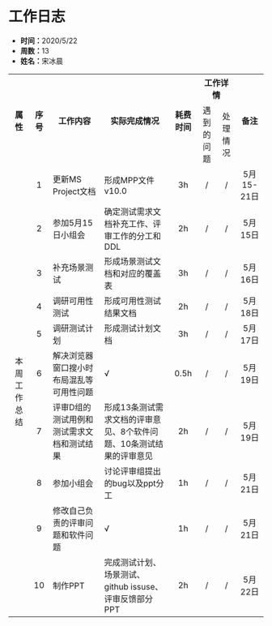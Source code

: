 <h1>工作日志</h1>
<ul>
    <li><strong>时间：</strong>2020/5/22</li>
    <li><strong>周数：</strong>13</li>
    <li><strong>姓名：</strong>宋冰晨</li>
</ul>
<table style="text-align:center">
  <tr>
    <th rowspan="2">属性</th>
    <th rowspan="2">序号</th>
    <th rowspan="2">工作内容</th>
    <th rowspan="2">实际完成情况</th>
    <th rowspan="2">耗费时间</th>
    <th colspan="2">工作详情</th>
    <th rowspan="2">备注</th>
  </tr>
  <tr>
    <td>遇到的问题</td>
    <td>处理情况</td>
  </tr>
  <tr>
    <td rowspan="12">本周工作总结</td>
    <td>1</td>
    <td style="text-align:left">更新MS Project文档</td>
    <td style="text-align:left">形成MPP文件v10.0</td>
    <td>3h</td>
    <td>/</td>
    <td>/</td>
    <td>5月15-21日</td>
  </tr>
  <tr>
    <td>2</td>
    <td style="text-align:left">参加5月15日小组会</td>
    <td style="text-align:left">确定测试需求文档补充工作、评审工作的分工和DDL</td>
    <td>2h</td>
    <td>/</td>
    <td>/</td>
    <td>5月15日</td>
  </tr>
  <tr>
    <td>3</td>
    <td style="text-align:left">补充场景测试</td>
    <td style="text-align:left">形成场景测试文档和对应的覆盖表</td>
    <td>3h</td>
    <td>/</td>
    <td>/</td>
    <td>5月16日</td>
  </tr>
  <tr>
    <td>4</td>
    <td style="text-align:left">调研可用性测试</td>
    <td style="text-align:left">形成可用性测试结果文档</td>
    <td>2h</td>
    <td>/</td>
    <td>/</td>
    <td>5月18日</td>
  </tr>
  <tr>
    <td>5</td>
    <td style="text-align:left">调研测试计划</td>
    <td style="text-align:left">形成测试计划文档</td>
    <td>3h</td>
    <td>/</td>
    <td>/</td>
    <td>5月17日</td>
  </tr>
  <tr>
    <td>6</td>
    <td style="text-align:left">解决浏览器窗口搜小时布局混乱等可用性问题</td>
    <td style="text-align:left">√</td>
    <td>0.5h</td>
    <td>/</td>
    <td>/</td>
    <td>5月19日</td>
  </tr>
  <tr>
    <td>7</td>
    <td style="text-align:left">评审D组的测试用例和测试需求文档和测试结果</td>
    <td style="text-align:left">形成13条测试需求文档的评审意见、8个软件问题、10条测试结果的评审意见</td>
    <td>2h</td>
    <td>/</td>
    <td>/</td>
    <td>5月19日</td>
  </tr>
  <tr>
    <td>8</td>
    <td style="text-align:left">参加小组会</td>
    <td style="text-align:left">讨论评审组提出的bug以及ppt分工</td>
    <td>1h</td>
    <td>/</td>
    <td>/</td>
    <td>5月21日</td>
  </tr>
  <tr>
    <td>9</td>
    <td style="text-align:left">修改自己负责的评审问题和软件问题</td>
    <td style="text-align:left">√</td>
    <td>1h</td>
    <td>/</td>
    <td>/</td>
    <td>5月21日</td>
  </tr>
  <tr>
    <td>10</td>
    <td style="text-align:left">制作PPT</td>
    <td style="text-align:left">完成测试计划、场景测试、github issuse、评审反馈部分PPT</td>
    <td>2h</td>
    <td>/</td>
    <td>/</td>
    <td>5月22日</td>
  </tr>
</table>
